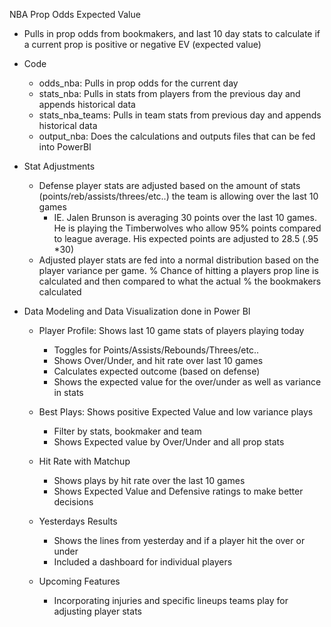 NBA Prop Odds Expected Value
- Pulls in prop odds from bookmakers, and last 10 day stats to calculate if a current prop is positive or negative EV (expected value)


- Code
    - odds_nba: Pulls in prop odds for the current day
    - stats_nba: Pulls in stats from players from the previous day and appends historical data
    - stats_nba_teams: Pulls in team stats from previous day and appends historical data
    - output_nba: Does the calculations and outputs files that can be fed into PowerBI
  
- Stat Adjustments
  - Defense player stats are adjusted based on the amount of stats (points/reb/assists/threes/etc..) the team is allowing over the last 10 games
    - IE. Jalen Brunson is averaging 30 points over the last 10 games. He is playing the Timberwolves who allow 95% points compared to league average. His expected points are adjusted to 28.5 (.95 *30)
  - Adjusted player stats are fed into a normal distribution based on the player variance per game. % Chance of hitting a players prop line is calculated and then compared to what the actual % the bookmakers calculated
 
- Data Modeling and Data Visualization done in Power BI
  - Player Profile: Shows last 10 game stats of players playing today
    - Toggles for Points/Assists/Rebounds/Threes/etc..
    - Shows Over/Under, and hit rate over last 10 games
    - Calculates expected outcome (based on defense)
    - Shows the expected value for the over/under as well as variance in stats
  - Best Plays: Shows positive Expected Value and low variance plays
    - Filter by stats, bookmaker and team
    - Shows Expected value by Over/Under and all prop stats
  - Hit Rate with Matchup
    - Shows plays by hit rate over the last 10 games
    - Shows Expected Value and Defensive ratings to make better decisions
  - Yesterdays Results
    - Shows the lines from yesterday and if a player hit the over or under
    - Included a dashboard for individual players

  - Upcoming Features
    - Incorporating injuries and specific lineups teams play for adjusting player stats
  

